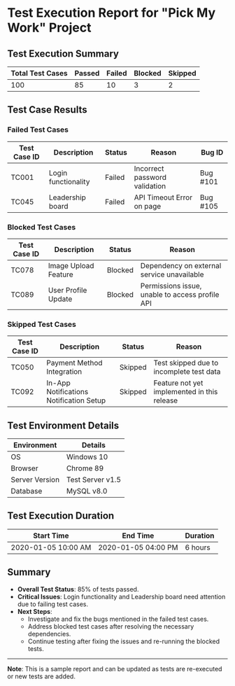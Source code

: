 # Test Execution Report for "Pick My Work" Project

## Test Execution Summary

| **Total Test Cases** | **Passed** | **Failed** | **Blocked** | **Skipped** |
|----------------------|------------|------------|-------------|-------------|
| 100                  | 85         | 10         | 3           | 2           |

## Test Case Results

### Failed Test Cases

| **Test Case ID** | **Description**               | **Status** | **Reason**                                          | **Bug ID** |
|------------------|-------------------------------|------------|-----------------------------------------------------|------------|
| TC001            | Login functionality            | Failed     | Incorrect password validation                      | Bug #101   |
| TC045            | Leadership board    | Failed     | API Timeout Error on page         | Bug #105   |

### Blocked Test Cases

| **Test Case ID** | **Description**               | **Status** | **Reason**                                          |
|------------------|-------------------------------|------------|-----------------------------------------------------|
| TC078            | Image Upload Feature            | Blocked    | Dependency on external service unavailable          |
| TC089            | User Profile Update            | Blocked    | Permissions issue, unable to access profile API    |

### Skipped Test Cases

| **Test Case ID** | **Description**               | **Status** | **Reason**                                          |
|------------------|-------------------------------|------------|-----------------------------------------------------|
| TC050            | Payment Method Integration     | Skipped    | Test skipped due to incomplete test data           |
| TC092            | In-App Notifications Notification Setup       | Skipped    | Feature not yet implemented in this release        |

## Test Environment Details

| **Environment**  | **Details**                                       |
|------------------|---------------------------------------------------|
| OS               | Windows 10                                        |
| Browser          | Chrome 89                                         |
| Server Version   | Test Server v1.5                                  |
| Database         | MySQL v8.0                                        |

## Test Execution Duration

| **Start Time**         | **End Time**           | **Duration**   |
|------------------------|------------------------|----------------|
| 2020-01-05 10:00 AM    | 2020-01-05 04:00 PM    | 6 hours        |

## Summary

- **Overall Test Status**: 85% of tests passed.
- **Critical Issues**: Login functionality and Leadership board need attention due to failing test cases.
- **Next Steps**: 
   - Investigate and fix the bugs mentioned in the failed test cases.
   - Address blocked test cases after resolving the necessary dependencies.
   - Continue testing after fixing the issues and re-running the blocked tests.

---

**Note**: This is a sample report and can be updated as tests are re-executed or new tests are added.

